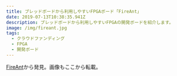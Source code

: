 ```yaml
---
title: ブレッドボードから利用しやすいFPGAボード「FireAnt」
date: 2019-07-13T10:38:35.941Z
description: ブレッドボードから利用しやすいFPGAの開発ボードを紹介します。
image: /img/fireant.jpg
tags:
  - クラウドファンディング
  - FPGA
  - 開発ボード
---
```

[FireAnt](https://www.crowdsupply.com/xips-technology/fireant)から発見。画像もここから転載。

